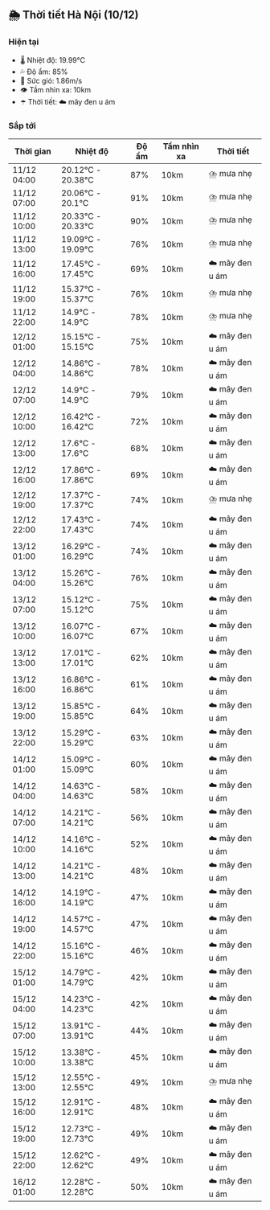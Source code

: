 ## 🌦️ Thời tiết Hà Nội (10/12)

### Hiện tại

- 🌡️ Nhiệt độ: 19.99℃
- 💦 Độ ẩm: 85%
- 💨 Sức gió: 1.86m/s
- 👁️ Tầm nhìn xa: 10km
- ☂️ Thời tiết: ☁️ mây đen u ám

### Sắp tới

| Thời gian | Nhiệt độ | Độ ẩm | Tầm nhìn xa | Thời tiết |
| --- | --- | --- | --- | --- |
| 11/12 04:00 | 20.12℃ - 20.38℃ | 87% | 10km | ⛈️ mưa nhẹ |
| 11/12 07:00 | 20.06℃ - 20.1℃ | 91% | 10km | ⛈️ mưa nhẹ |
| 11/12 10:00 | 20.33℃ - 20.33℃ | 90% | 10km | ⛈️ mưa nhẹ |
| 11/12 13:00 | 19.09℃ - 19.09℃ | 76% | 10km | ⛈️ mưa nhẹ |
| 11/12 16:00 | 17.45℃ - 17.45℃ | 69% | 10km | ☁️ mây đen u ám |
| 11/12 19:00 | 15.37℃ - 15.37℃ | 76% | 10km | ⛈️ mưa nhẹ |
| 11/12 22:00 | 14.9℃ - 14.9℃ | 78% | 10km | ⛈️ mưa nhẹ |
| 12/12 01:00 | 15.15℃ - 15.15℃ | 75% | 10km | ☁️ mây đen u ám |
| 12/12 04:00 | 14.86℃ - 14.86℃ | 78% | 10km | ☁️ mây đen u ám |
| 12/12 07:00 | 14.9℃ - 14.9℃ | 79% | 10km | ☁️ mây đen u ám |
| 12/12 10:00 | 16.42℃ - 16.42℃ | 72% | 10km | ☁️ mây đen u ám |
| 12/12 13:00 | 17.6℃ - 17.6℃ | 68% | 10km | ☁️ mây đen u ám |
| 12/12 16:00 | 17.86℃ - 17.86℃ | 69% | 10km | ☁️ mây đen u ám |
| 12/12 19:00 | 17.37℃ - 17.37℃ | 74% | 10km | ⛈️ mưa nhẹ |
| 12/12 22:00 | 17.43℃ - 17.43℃ | 74% | 10km | ☁️ mây đen u ám |
| 13/12 01:00 | 16.29℃ - 16.29℃ | 74% | 10km | ☁️ mây đen u ám |
| 13/12 04:00 | 15.26℃ - 15.26℃ | 76% | 10km | ☁️ mây đen u ám |
| 13/12 07:00 | 15.12℃ - 15.12℃ | 75% | 10km | ☁️ mây đen u ám |
| 13/12 10:00 | 16.07℃ - 16.07℃ | 67% | 10km | ☁️ mây đen u ám |
| 13/12 13:00 | 17.01℃ - 17.01℃ | 62% | 10km | ☁️ mây đen u ám |
| 13/12 16:00 | 16.86℃ - 16.86℃ | 61% | 10km | ☁️ mây đen u ám |
| 13/12 19:00 | 15.85℃ - 15.85℃ | 64% | 10km | ☁️ mây đen u ám |
| 13/12 22:00 | 15.29℃ - 15.29℃ | 63% | 10km | ☁️ mây đen u ám |
| 14/12 01:00 | 15.09℃ - 15.09℃ | 60% | 10km | ☁️ mây đen u ám |
| 14/12 04:00 | 14.63℃ - 14.63℃ | 58% | 10km | ☁️ mây đen u ám |
| 14/12 07:00 | 14.21℃ - 14.21℃ | 56% | 10km | ☁️ mây đen u ám |
| 14/12 10:00 | 14.16℃ - 14.16℃ | 52% | 10km | ☁️ mây đen u ám |
| 14/12 13:00 | 14.21℃ - 14.21℃ | 48% | 10km | ☁️ mây đen u ám |
| 14/12 16:00 | 14.19℃ - 14.19℃ | 47% | 10km | ☁️ mây đen u ám |
| 14/12 19:00 | 14.57℃ - 14.57℃ | 47% | 10km | ☁️ mây đen u ám |
| 14/12 22:00 | 15.16℃ - 15.16℃ | 46% | 10km | ☁️ mây đen u ám |
| 15/12 01:00 | 14.79℃ - 14.79℃ | 42% | 10km | ☁️ mây đen u ám |
| 15/12 04:00 | 14.23℃ - 14.23℃ | 42% | 10km | ☁️ mây đen u ám |
| 15/12 07:00 | 13.91℃ - 13.91℃ | 44% | 10km | ☁️ mây đen u ám |
| 15/12 10:00 | 13.38℃ - 13.38℃ | 45% | 10km | ☁️ mây đen u ám |
| 15/12 13:00 | 12.55℃ - 12.55℃ | 49% | 10km | ⛈️ mưa nhẹ |
| 15/12 16:00 | 12.91℃ - 12.91℃ | 48% | 10km | ☁️ mây đen u ám |
| 15/12 19:00 | 12.73℃ - 12.73℃ | 49% | 10km | ☁️ mây đen u ám |
| 15/12 22:00 | 12.62℃ - 12.62℃ | 49% | 10km | ☁️ mây đen u ám |
| 16/12 01:00 | 12.28℃ - 12.28℃ | 50% | 10km | ☁️ mây đen u ám |
